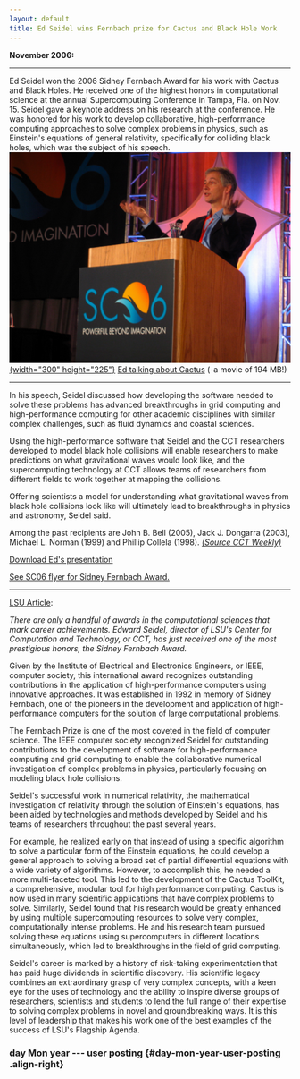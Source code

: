 ```yaml
---
layout: default
title: Ed Seidel wins Fernbach prize for Cactus and Black Hole Work
---
```

**November 2006:**

  -------------------------------------------------------------------------------------------------------------------------------------------------------------------------------------------------------------------------------------------------------------------------------------------------------------------------------------------------------------------------------------------------------------------------------------------------------------------------------------------------------------------------------------------------------------- -------------------------------------------------------------------------------------------------------------------------------------------------------------------------------------------------------------
  Ed Seidel won the 2006 Sidney Fernbach Award for his work with Cactus and Black Holes. He received one of the highest honors in computational science at the annual Supercomputing Conference in Tampa, Fla. on Nov. 15. Seidel gave a keynote address on his research at the conference. He was honored for his work to develop collaborative, high-performance computing approaches to solve complex problems in physics, such as Einstein's equations of general relativity, specifically for colliding black holes, which was the subject of his speech.   [![](edsc06.jpg){width="300" height="225"}](http://www.cct.lsu.edu/~gallen/Movies/SeidelCactus.avi) [Ed talking about Cactus](http://www.cct.lsu.edu/~gallen/Movies/SeidelCactus.avi) (-a movie of 194 MB!)
  -------------------------------------------------------------------------------------------------------------------------------------------------------------------------------------------------------------------------------------------------------------------------------------------------------------------------------------------------------------------------------------------------------------------------------------------------------------------------------------------------------------------------------------------------------------- -------------------------------------------------------------------------------------------------------------------------------------------------------------------------------------------------------------

In his speech, Seidel discussed how developing the software needed to
solve these problems has advanced breakthroughs in grid computing and
high-performance computing for other academic disciplines with similar
complex challenges, such as fluid dynamics and coastal sciences.

Using the high-performance software that Seidel and the CCT researchers
developed to model black hole collisions will enable researchers to make
predictions on what gravitational waves would look like, and the
supercomputing technology at CCT allows teams of researchers from
different fields to work together at mapping the collisions.

Offering scientists a model for understanding what gravitational waves
from black hole collisions look like will ultimately lead to
breakthroughs in physics and astronomy, Seidel said.

Among the past recipients are John B. Bell (2005), Jack J. Dongarra
(2003), Michael L. Norman (1999) and Phillip Collela (1998). [*(Source
CCT Weekly)*](http://www.cct.lsu.edu/news/news/155)

[Download Ed\'s presentation](/media/presentations/SC06Seidel.pdf)

[See SC06 flyer for Sidney Fernbach Award.](/media/presentations/sc06_1)

------------------------------------------------------------------------

[LSU
Article](http://appl003.lsu.edu/UNV002.nsf/PressReleases/PR4052?OpenDocument):

*There are only a handful of awards in the computational sciences that
mark career achievements. Edward Seidel, director of LSU\'s Center for
Computation and Technology, or CCT, has just received one of the most
prestigious honors, the Sidney Fernbach Award.*

Given by the Institute of Electrical and Electronics Engineers, or IEEE,
computer society, this international award recognizes outstanding
contributions in the application of high-performance computers using
innovative approaches. It was established in 1992 in memory of Sidney
Fernbach, one of the pioneers in the development and application of
high-performance computers for the solution of large computational
problems.

The Fernbach Prize is one of the most coveted in the field of computer
science. The IEEE computer society recognized Seidel for outstanding
contributions to the development of software for high-performance
computing and grid computing to enable the collaborative numerical
investigation of complex problems in physics, particularly focusing on
modeling black hole collisions.

Seidel\'s successful work in numerical relativity, the mathematical
investigation of relativity through the solution of Einstein\'s
equations, has been aided by technologies and methods developed by
Seidel and his teams of researchers throughout the past several years.

For example, he realized early on that instead of using a specific
algorithm to solve a particular form of the Einstein equations, he could
develop a general approach to solving a broad set of partial
differential equations with a wide variety of algorithms. However, to
accomplish this, he needed a more multi-faceted tool. This led to the
development of the Cactus ToolKit, a comprehensive, modular tool for
high performance computing. Cactus is now used in many scientific
applications that have complex problems to solve. Similarly, Seidel
found that his research would be greatly enhanced by using multiple
supercomputing resources to solve very complex, computationally intense
problems. He and his research team pursued solving these equations using
supercomputers in different locations simultaneously, which led to
breakthroughs in the field of grid computing.

Seidel\'s career is marked by a history of risk-taking experimentation
that has paid huge dividends in scientific discovery. His scientific
legacy combines an extraordinary grasp of very complex concepts, with a
keen eye for the uses of technology and the ability to inspire diverse
groups of researchers, scientists and students to lend the full range of
their expertise to solving complex problems in novel and groundbreaking
ways. It is this level of leadership that makes his work one of the best
examples of the success of LSU\'s Flagship Agenda.

### day Mon year --- user posting {#day-mon-year-user-posting .align-right}
